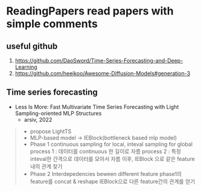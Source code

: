 ReadingPapers
read papers with simple comments
==========================


useful github
-----------------------------
1. https://github.com/DaoSword/Time-Series-Forecasting-and-Deep-Learning
2. https://github.com/heejkoo/Awesome-Diffusion-Models#generation-3


Time series forecasting
-----------------------------

* Less Is More: Fast Multivariate Time Series Forecasting with Light Sampling-oriented MLP Structures
    * arsiv, 2022
> - propose LightTS
> - MLP-based model -> IEBlock(bottleneck based mlp model)
> - Phase 1 
>   continuous sampling for local, inteval sampling for global
>	process 1 : 데이터를 continuous 한 길이로 자름
>	process 2 : 특정 inteval한 간격으로 데이터를 모아서 자름
>	이후, IEBlock 으로 같은 feature 내의 관계 찾기
> - Phase 2 
>   Interdepedencies beween different feature
>   phase1의 feature를 concat & reshape
>   IEBlock으로 다른 feature간의 관계를 얻기

